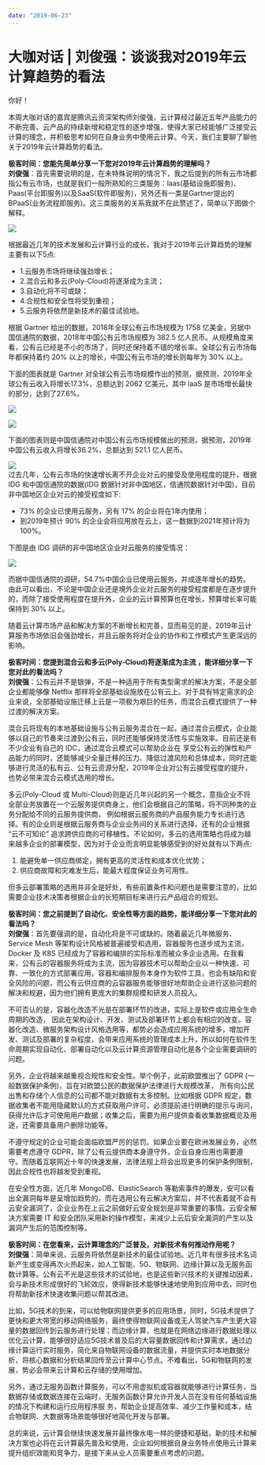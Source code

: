```yaml
---
date: "2019-06-23"
---  
```

      
# 大咖对话 | 刘俊强：谈谈我对2019年云计算趋势的看法
你好！

本周大咖对话的嘉宾是腾讯云资深架构师刘俊强，云计算经过最近五年产品能力的不断完善、云产品的持续新增和稳定性的逐步增强，使得大家已经能够广泛接受云计算的理念，并积极思考如何在自身业务中使用云计算。今天，我们主要聊了聊他关于2019年云计算趋势的看法。

**极客时间：您能先简单分享一下您对2019年云计算趋势的理解吗？**  
**刘俊强**：首先需要说明的是，在未特殊说明的情况下，我之后提到的所有云市场都指公有云市场，也就是我们一般所熟知的三类服务：laas\(基础设施即服务\)、Paas\(平台即服务\)以及SaaS\(软件即服务\)，另外还有一类是Gartner提出的BPaaS\(业务流程即服务\)。这三类服务的关系我就不在此赘述了，简单以下图做个解释。

![](./httpsstatic001geekbangorgresourceimage7fa37f51abc362f7e2880734ffeaa9a078a3.png)

根据最近几年的技术发展和云计算行业的成⻓，我对于2019年云计算趋势的理解主要有以下5点:

* 1.云服务市场将继续强劲增⻓；
* 2.混合云和多云\(Poly-Cloud\)将逐渐成为主流；
* 3.自动化将不可或缺；
* 4.合规性和安全性将受到重视；
* 5.云服务将依然是新技术的最佳试验地。

根据 Gartner 给出的数据，2018年全球公有云市场规模为 1758 亿美金，另据中国信通院的数据，2018年中国公有云市场规模为 382.5 亿人⺠币。从规模⻆度来看，公有云已经是不小的市场了，同时还保持着不错的增⻓率。全球公有云市场每年都保持着约 20\% 以上的增⻓，中国公有云市场的增⻓则每年为 30\% 以上。

<!-- [[[read_end]]] -->

下面的图表就是 Gartner 对全球公有云市场规模作出的预测，据预测，2019年全球公有云收入将增⻓17.3\%，总额达到 2062 亿美元，其中 IaaS 是市场增⻓最快的部分，达到了27.6\%。

![](./httpsstatic001geekbangorgresourceimagef98cf9d853addebc0546946c89cec6f0df8c.png)

![](./httpsstatic001geekbangorgresourceimage3291326ccb304e8759469b6b175ffd869f91.jpg)

下面的图表则是中国信通院对中国公有云市场规模做出的预测，据预测，2019年中国公有云收入将增⻓36.2\%，总额达到 521.1 亿人⺠币。

![](./httpsstatic001geekbangorgresourceimage269926effaec92d082dda7cf1924d5916b99.png)  
过去几年，公有云市场的快速增⻓离不开企业对云的接受及使用程度的提升，根据 IDG 和中国信通院的数据\(IDG 数据针对非中国地区，信通院数据针对中国\)，目前非中国地区企业对云的接受程度如下:

* 73\% 的企业已使用云服务，另有 17\% 的企业将在1年内使用；
* 到2019年预计 90\% 的企业会将应用放在云上，这一数据到2021年预计将为 100\%。

下图是由 IDG 调研的非中国地区企业对云服务的接受情况：

![](./httpsstatic001geekbangorgresourceimage58d858cac1468e2dee324a06b894833026d8.png)

而据中国信通院的调研，54.7\%中国企业已使用云服务，并成逐年增⻓的趋势。由此可以看出，不论是中国企业还是境外企业对云服务的接受程度都是在逐步提升的，而除了接受使用程度在提升外，企业的云计算预算也在增⻓，预算增⻓率可能保持到 30\% 以上。

随着云计算市场产品和解决方案的不断增⻓和完善，显而易⻅的是，2019年云计算服务市场依旧会强劲增⻓，并且云服务将对企业的协作和工作模式产生更深远的影响。

**极客时间：您提到混合云和多云\(Poly-Cloud\)将逐渐成为主流 ，能详细分享一下您对此的看法吗？**  
**刘俊强**：公有云并不是银弹，不是一种适用于所有类型需求的解决方案，不是全部企业都能够像 Netflix 那样将全部基础设施放在公有云上。对于具有特定需求的企业来说，全部基础设施迁移上云是一项极为艰巨的任务，而混合云模式提供了一种过渡的解决方案。

混合云将现有的本地基础设施与公有云服务混合在一起，通过混合云模式，企业能够以自己的节奏来过渡到公有云，同时还能够保持灵活性与实施效率。目前还是有不少企业有自己的 IDC，通过混合云模式可以帮助企业在 享受公有云的弹性和产品能力的同时，还能够减少全量迁移的压力、降低过渡⻛险和总体成本，同时还能够进行灵活的私有云、公有云资源分配，2019年企业对公有云接受程度的提升，也势必带来混合云模式选用的增⻓。

多云\(Poly-Cloud 或 Multi-Cloud\)则是近几年兴起的另一个概念，意指企业不将全部业务放置在一个云服务提供商身上，他们会根据自己的策略，将不同种类的业务分配给不同的云服务提供商， 例如根据云服务商的产品服务能力专⻓进行选择。有的企业则是根据云服务商与企业业务间的关系进行选择，还有的企业根据 “云不可知论” 追求跨供应商的可移植性。不论如何，多云的选用策略也将成为越来越多企业的部署模型，因为对于企业而言明显能够感受到的好处就有以下两点:

1.  能避免单一供应商绑定，拥有更高的灵活性和成本优化优势；
2.  供应商故障和灾难发生后，能最大程度保证业务可用性。

但多云部署策略的选用并非全是好处，有些前置条件和问题也是需要注意的，比如需要企业技术决策者根据企业的长短期目标来进行云产品组合的规划。

**极客时间：您之前提到了自动化、安全性等方面的趋势，能详细分享一下您对此的看法吗？**  
**刘俊强**：首先要强调的是，自动化将是不可或缺的。随着最近几年微服务、Service Mesh 等架构设计⻛格被普遍接受和选用，容器服务也逐步成为主流，Docker 及 K8S 已经成为了容器和编排的实际标准而被众多企业选用。在我看来，公有云的容器服务将成为主流，因为容器技术可以帮助企业以一种快速、可靠、一致化的方式部署应用，容器和编排服务本身作为软件工具，也会有缺陷和安全⻛险的问题，而公有云供应商的云容器服务能够很好地帮助企业进行这些问题的解决和规避，因为他们拥有更庞大的集群规模和研发人员投入。

不可否认的是，容器化改造不光是在部署环节的改进，实际上是软件或应用全生命周期的改造， 因此在架构设计、开发、测试及部署环节上都会有相应的改变。容器化改造、微服务架构设计⻛格选用等，都势必会造成应用系统的增多，增加开发、测试及部署的复杂程度，会带来应用系统的管理成本上升，所以如何在软件生命周期实现自动化、部署自动化以及云计算资源管理自动化是各个企业需要调研的问题。

另外，企业将越来越重视合规性和安全性。举个例子，此前欧盟推出了 GDPR \(一般数据保护条例\)，旨在对欧盟公⺠的数据保护法律进行大规模改革， 所有向公⺠出售和存储个人信息的公司都不能对数据有太多控制。比如根据 GDPR 规定，数据收集者不能用隐藏默认的方式获取用户许可，必须提前进行明确的提示与询问，获得允许后才可使用用户数据；收集之后，需要为用户提供查看收集数据概览及用途，还需要具备用户删除功能等。

不遵守规定的企业可能会面临欧盟严厉的惩罚。如果企业要在欧洲发展业务，必然需要考虑遵守 GDPR，除了公有云提供商本身遵守外，企业自身应用也需要遵守。而随着互联网近十年的快速发展，法律法规上将会出现更多的保护条例限制，因此合规性也将越发受到重视。

在安全性方面，近几年 MongoDB、ElasticSearch 等勒索事件的爆发，安可以看出全漏洞每年是呈增加趋势的，而在选用公有云解决方案后，并不代表着就不会有云安全漏洞了，企业业务在上云之前做好云安全规划是非常重要的事情。云安全解决方案需要 IT 和安全团队采用新的操作模型，来减少上云后安全漏洞的产生以及漏洞产生后的范围控制等。

**极客时间：在您看来，云计算理念的广泛普及，对新技术有何推动作用呢？**  
**刘俊强**：简单来说，云服务将依然是新技术的最佳试验地。近几年有很多技术名词新产生或变得再次火热起来，如人工智能、5G、物联网、边缘计算以及无服务函数计算等。公有云不光是这些技术的试验地，也是这些新兴技术的关键推动因素，会与新技术形成很好的⻜轮效应，使得新技术能够快速地使用到应用中去，同时也将帮助新技术快速收集问题以帮其改进。

比如，5G技术的到来，可以给物联网提供更多的应用场景，同时，5G技术提供了更快和更大带宽的移动网络服务，最终使得物联网设备或无人驾驶汽⻋产生更大容量的数据回传到云服务进行处理；而边缘计算，也就是在网络边缘进行数据处理以优化云计算，能够很好适应5G技术普及后的大容量数据回传和计算需求，通过边缘计算运行实时服务，简化来自物联网设备的数据流量，并提供实时本地数据分析，将核心数据和分析结果回传至云计算中心节点。不难看出，5G和物联网的发展，势必会带来云计算和云存储的使用增加。

另外，通过无服务函数计算服务，可以不用虚拟机或容器就能够进行计算任务，当数据存储或数据连接在云端时，无服务函数计算允许开发人员在没有任何基础设施的情况下构建和运行应用程序服 务，帮助企业提高效率、减少工作量和成本，结合物联网、大数据等场景能够很好地简化开发与部署。

总的来说，云计算会继续快速发展并最终像水电一样的便捷和基础，新的技术和解决方案也必将在云计算最先普及和使用，企业如何根据自身业务特点使用云计算来提升组织效能和竞争力，是接下来从业人员需要重点考虑的问题。